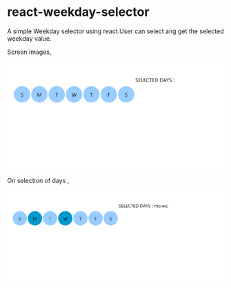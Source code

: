 # react-weekday-selector

A simple Weekday selector using react.User can select ang get the selected weekday value.

Screen images,

![Screenshot](weekday1.PNG)

On selection of days ,

![Screenshot](weekday2.PNG)

